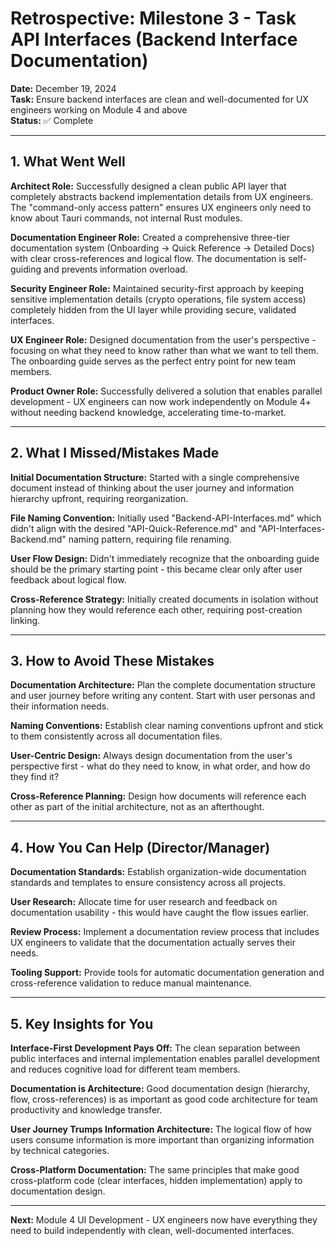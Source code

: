 # Retrospective: Milestone 3 - Task API Interfaces (Backend Interface Documentation)

**Date:** December 19, 2024  
**Task:** Ensure backend interfaces are clean and well-documented for UX engineers working on Module 4 and above  
**Status:** ✅ Complete

---

## 1. What Went Well

**Architect Role:** Successfully designed a clean public API layer that completely abstracts backend implementation details from UX engineers. The "command-only access pattern" ensures UX engineers only need to know about Tauri commands, not internal Rust modules.

**Documentation Engineer Role:** Created a comprehensive three-tier documentation system (Onboarding → Quick Reference → Detailed Docs) with clear cross-references and logical flow. The documentation is self-guiding and prevents information overload.

**Security Engineer Role:** Maintained security-first approach by keeping sensitive implementation details (crypto operations, file system access) completely hidden from the UI layer while providing secure, validated interfaces.

**UX Engineer Role:** Designed documentation from the user's perspective - focusing on what they need to know rather than what we want to tell them. The onboarding guide serves as the perfect entry point for new team members.

**Product Owner Role:** Successfully delivered a solution that enables parallel development - UX engineers can now work independently on Module 4+ without needing backend knowledge, accelerating time-to-market.

---

## 2. What I Missed/Mistakes Made

**Initial Documentation Structure:** Started with a single comprehensive document instead of thinking about the user journey and information hierarchy upfront, requiring reorganization.

**File Naming Convention:** Initially used "Backend-API-Interfaces.md" which didn't align with the desired "API-Quick-Reference.md" and "API-Interfaces-Backend.md" naming pattern, requiring file renaming.

**User Flow Design:** Didn't immediately recognize that the onboarding guide should be the primary starting point - this became clear only after user feedback about logical flow.

**Cross-Reference Strategy:** Initially created documents in isolation without planning how they would reference each other, requiring post-creation linking.

---

## 3. How to Avoid These Mistakes

**Documentation Architecture:** Plan the complete documentation structure and user journey before writing any content. Start with user personas and their information needs.

**Naming Conventions:** Establish clear naming conventions upfront and stick to them consistently across all documentation files.

**User-Centric Design:** Always design documentation from the user's perspective first - what do they need to know, in what order, and how do they find it?

**Cross-Reference Planning:** Design how documents will reference each other as part of the initial architecture, not as an afterthought.

---

## 4. How You Can Help (Director/Manager)

**Documentation Standards:** Establish organization-wide documentation standards and templates to ensure consistency across all projects.

**User Research:** Allocate time for user research and feedback on documentation usability - this would have caught the flow issues earlier.

**Review Process:** Implement a documentation review process that includes UX engineers to validate that the documentation actually serves their needs.

**Tooling Support:** Provide tools for automatic documentation generation and cross-reference validation to reduce manual maintenance.

---

## 5. Key Insights for You

**Interface-First Development Pays Off:** The clean separation between public interfaces and internal implementation enables parallel development and reduces cognitive load for different team members.

**Documentation is Architecture:** Good documentation design (hierarchy, flow, cross-references) is as important as good code architecture for team productivity and knowledge transfer.

**User Journey Trumps Information Architecture:** The logical flow of how users consume information is more important than organizing information by technical categories.

**Cross-Platform Documentation:** The same principles that make good cross-platform code (clear interfaces, hidden implementation) apply to documentation design.

---

**Next:** Module 4 UI Development - UX engineers now have everything they need to build independently with clean, well-documented interfaces.
